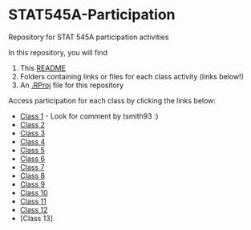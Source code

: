 # STAT545A-Participation
Repository for STAT 545A participation activities

In this repository, you will find 

1. This [README](https://github.com/tsmith93/STAT545A-Participation/blob/master/README.md)
2. Folders containing links or files for each class activity (links below!)
3. An [.RProj](https://github.com/tsmith93/STAT545A-Participation/blob/master/STAT545A-Participation.Rproj) file for this repository



Access participation for each class by clicking the links below:

- [Class 1](https://github.com/STAT545-UBC/Discussion-Internal/issues/2) - Look for comment by tsmith93 :)
- [Class 2](https://github.com/tsmith93/STAT545A-Participation)
- [Class 3](https://github.com/tsmith93/STAT545A-Participation/blob/master/Class3/cm003-exercise-R.R)
- [Class 4](https://github.com/tsmith93/STAT545A-Participation/blob/master/Class4/cm004-exercise-df.rmd)
- [Class 5](https://github.com/tsmith93/STAT545A-Participation/blob/master/Class5/cm005-exercise.md)
- [Class 6](https://github.com/tsmith93/STAT545A-Participation/blob/master/Class%206/cm006-exercise.Rmd)
- [Class 7](https://github.com/tsmith93/STAT545A-Participation/blob/master/Class%207/cm007-exercise.md)
- [Class 8](https://github.com/tsmith93/STAT545A-Participation/blob/master/Class%208/cm008-exercise.Rmd)
- [Class 9](https://github.com/tsmith93/STAT545A-Participation/blob/master/Class%209/cm009.Rmd)
- [Class 10](https://github.com/tsmith93/STAT545A-Participation/blob/master/Class%2010/cm010-exercise.Rmd)
- [Class 11](https://github.com/tsmith93/STAT545A-Participation/blob/master/Class%2011/cm011-exercise.Rmd)
- [Class 12](https://github.com/tsmith93/STAT545A-Participation/blob/master/Class%2012/cm012-exercise.Rmd)
- [Class 13]
